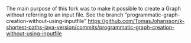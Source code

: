The main purpose of this fork was to make it possible to create a Graph without referring to an input file.
See the branch "programmatic-graph-creation-without-using-inputfile"
https://github.com/TomasJohansson/k-shortest-paths-java-version/commits/programmatic-graph-creation-without-using-inputfile
